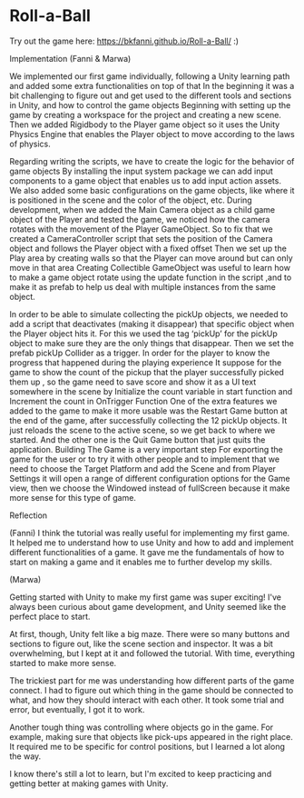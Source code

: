 # Roll-a-Ball

Try out the game here: https://bkfanni.github.io/Roll-a-Ball/    :)

Implementation (Fanni & Marwa)

We implemented our first game individually, following a Unity learning path and added some extra functionalities on top of that
In the beginning it was a bit challenging to figure out and get used to the different tools and sections in Unity, and how to control the game objects
Beginning with setting up the game by creating a workspace for  the project and creating a new scene.
Then we added Rigidbody to the Player game object so it uses the Unity Physics Engine that enables the Player object to move according to the laws of physics.

Regarding writing the scripts, we have to create the logic for the behavior of game objects
By installing the input system package we can add input components to a game object that enables us to add input action assets.
We also added some basic configurations on the game objects, like where it is positioned in the scene and the color of the object, etc.
During development, when we added the Main Camera object as a child game object of the Player and tested the game, we noticed how the camera rotates with the movement of the Player GameObject. So to fix that we created a CameraController script that sets the position of the Camera object and follows the Player object with a fixed offset
Then we set up the Play area by creating walls so that the Player can move around but can only move in that area
 Creating Collectible GameObject was useful to learn how to make a game object rotate using the update function in the script ,and to make it as prefab to help us deal with multiple instances  from the same object.
 
In order to be able to simulate collecting the pickUp objects, we needed to add a script that deactivates (making it disappear) that specific object when the Player object hits it. For this we used the tag ‘pickUp’ for the pickUp object to make sure they are the only things that disappear. Then we set the prefab pickUp Collider as a trigger.
 In order for the player to know the progress that happened during the playing experience It suppose for the game to show the count of the pickup that the player successfully picked them up , so the game need to save score and show it as a UI text somewhere in the scene by Initialize the count variable in start function and Increment the count in OnTrigger Function 
One of the extra features we added to the game to make it more usable was the Restart Game button at the end of the game, after successfully collecting the 12 pickUp objects. It just reloads the scene to the active scene, so we get back to where we started. And the other one is the Quit Game button that just quits the application.
Building The Game is a very important step For exporting the game for the user or to try it with other people and to implement that we need to choose the Target Platform and add the Scene and from Player Settings it will open a range of different configuration options for the Game view, then we choose the Windowed instead of fullScreen because it make more sense for this type of game.

Reflection

(Fanni)
I think the tutorial was really useful for implementing my first game. It helped me to understand how to use Unity and how to add and implement different functionalities of a game. It gave me the fundamentals of how to start on making a game and it enables me to further develop my skills.

(Marwa)

Getting started with Unity to make my first game was super exciting! I've always been curious about game development, and Unity seemed like the perfect place to start.

At first, though, Unity felt like a big maze. There were so many buttons and sections to figure out, like the scene section and inspector. It was a bit overwhelming, but I kept at it and followed the tutorial. With time, everything started to make more sense.

The trickiest part for me was understanding how different parts of the game connect. I had to figure out which thing in the game should be connected to what, and how they should interact with each other. It took some trial and error, but eventually, I got it to work.

Another tough thing was controlling where objects go in the game. For example, making sure that objects like pick-ups appeared in the right place. It required me to be specific for 
 control positions, but I learned a lot along the way.

I know there's still a lot to learn, but I'm excited to keep practicing and getting better at making games with Unity.
